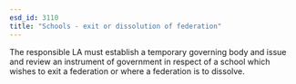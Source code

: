 ```yaml
---
esd_id: 3110
title: "Schools - exit or dissolution of federation"
---
```


The responsible LA must establish a temporary governing body and issue and review an instrument of government in respect of a school which wishes to exit a federation or where a federation is to dissolve.

